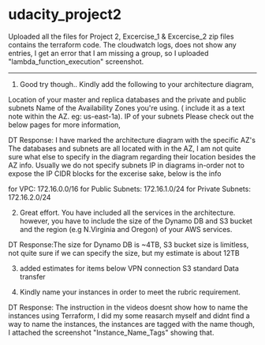 # udacity_project2

Uploaded all the files for Project 2, Excercise_1 & Excercise_2 zip files contains the terraform code.
The cloudwatch logs, does not show any entries, I get an error that I am missing a group, so I uploaded "lambda_function_execution" screenshot.

**********************************************************************************************************************************************************
1. Good try though..
Kindly add the following to your architecture diagram,

Location of your master and replica databases and the private and public subnets
Name of the Availability Zones you're using. ( include it as a text note within the AZ. eg: us-east-1a).
IP of your subnets
Please check out the below pages for more information,

DT Response: I have marked the architecture diagram with the specific AZ's
The databases and subnets are all located with in the AZ, I am not quite sure what else to specify in the diagram regarding their location besides the AZ info.
Usually we do not specify subnets IP in diagrams in-order not to expose the IP CIDR blocks for the excerise sake, below is the info

for VPC: 172.16.0.0/16
for Public Subnets: 172.16.1.0/24
for Private Subnets: 172.16.2.0/24

2. Great effort. You have included all the services in the architecture. however, you have to include the size of the Dynamo DB and S3 bucket and the region (e.g N.Virginia and Oregon) of your AWS services.

DT Response:The size for Dynamo DB is ~4TB,  S3 bucket size is limitless, not quite sure if we can specify the size, but my estimate is about 12TB

3. added estimates for items below
VPN connection
S3 standard
Data transfer

4. Kindly name your instances in order to meet the rubric requirement.

DT Response: The instruction in the videos doesnt show how to name the instances using Terraform, I did my some reasarch myself and didnt find a way to name the instances, the instances are tagged with the name though, I attached the screenshot "Instance_Name_Tags"  showing that.





